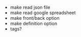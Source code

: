 - make read json file
- make read google spreadsheet
- make front/back option
- make definition option
- tags?
